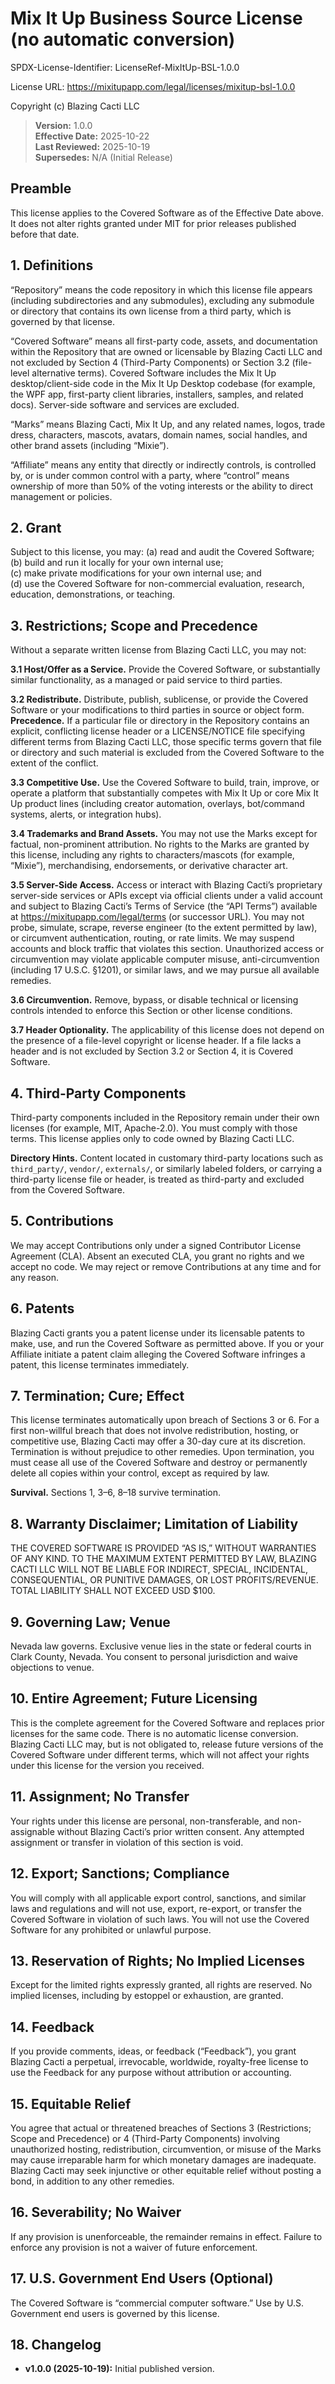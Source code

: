 # Mix It Up Business Source License (no automatic conversion)

SPDX-License-Identifier: LicenseRef-MixItUp-BSL-1.0.0

License URL: <https://mixitupapp.com/legal/licenses/mixitup-bsl-1.0.0>

Copyright (c) Blazing Cacti LLC

> **Version:** 1.0.0  
> **Effective Date:** 2025-10-22  
> **Last Reviewed:** 2025-10-19  
> **Supersedes:** N/A (Initial Release)

## Preamble

This license applies to the Covered Software as of the Effective Date above. It does not alter rights granted under MIT for prior releases published before that date.

## 1. Definitions

“Repository” means the code repository in which this license file appears (including subdirectories and any submodules), excluding any submodule or directory that contains its own license from a third party, which is governed by that license.

“Covered Software” means all first-party code, assets, and documentation within the Repository that are owned or licensable by Blazing Cacti LLC and not excluded by Section 4 (Third-Party Components) or Section 3.2 (file-level alternative terms). Covered Software includes the Mix It Up desktop/client-side code in the Mix It Up Desktop codebase (for example, the WPF app, first-party client libraries, installers, samples, and related docs). Server-side software and services are excluded.

“Marks” means Blazing Cacti, Mix It Up, and any related names, logos, trade dress, characters, mascots, avatars, domain names, social handles, and other brand assets (including “Mixie”).

“Affiliate” means any entity that directly or indirectly controls, is controlled by, or is under common control with a party, where “control” means ownership of more than 50% of the voting interests or the ability to direct management or policies.

## 2. Grant

Subject to this license, you may:
(a) read and audit the Covered Software;  
(b) build and run it locally for your own internal use;  
(c) make private modifications for your own internal use; and  
(d) use the Covered Software for non-commercial evaluation, research, education, demonstrations, or teaching.

## 3. Restrictions; Scope and Precedence

Without a separate written license from Blazing Cacti LLC, you may not:

**3.1 Host/Offer as a Service.** Provide the Covered Software, or substantially similar functionality, as a managed or paid service to third parties.

**3.2 Redistribute.** Distribute, publish, sublicense, or provide the Covered Software or your modifications to third parties in source or object form.  
**Precedence.** If a particular file or directory in the Repository contains an explicit, conflicting license header or a LICENSE/NOTICE file specifying different terms from Blazing Cacti LLC, those specific terms govern that file or directory and such material is excluded from the Covered Software to the extent of the conflict.

**3.3 Competitive Use.** Use the Covered Software to build, train, improve, or operate a platform that substantially competes with Mix It Up or core Mix It Up product lines (including creator automation, overlays, bot/command systems, alerts, or integration hubs).

**3.4 Trademarks and Brand Assets.** You may not use the Marks except for factual, non-prominent attribution. No rights to the Marks are granted by this license, including any rights to characters/mascots (for example, “Mixie”), merchandising, endorsements, or derivative character art.

**3.5 Server-Side Access.** Access or interact with Blazing Cacti’s proprietary server-side services or APIs except via official clients under a valid account and subject to Blazing Cacti’s Terms of Service (the “API Terms”) available at <https://mixitupapp.com/legal/terms> (or successor URL). You may not probe, simulate, scrape, reverse engineer (to the extent permitted by law), or circumvent authentication, routing, or rate limits. We may suspend accounts and block traffic that violates this section. Unauthorized access or circumvention may violate applicable computer misuse, anti-circumvention (including 17 U.S.C. §1201), or similar laws, and we may pursue all available remedies.

**3.6 Circumvention.** Remove, bypass, or disable technical or licensing controls intended to enforce this Section or other license conditions.

**3.7 Header Optionality.** The applicability of this license does not depend on the presence of a file-level copyright or license header. If a file lacks a header and is not excluded by Section 3.2 or Section 4, it is Covered Software.

## 4. Third-Party Components

Third-party components included in the Repository remain under their own licenses (for example, MIT, Apache-2.0). You must comply with those terms. This license applies only to code owned by Blazing Cacti LLC.

**Directory Hints.** Content located in customary third-party locations such as `third_party/`, `vendor/`, `externals/`, or similarly labeled folders, or carrying a third-party license file or header, is treated as third-party and excluded from the Covered Software.

## 5. Contributions

We may accept Contributions only under a signed Contributor License Agreement (CLA). Absent an executed CLA, you grant no rights and we accept no code. We may reject or remove Contributions at any time and for any reason.

## 6. Patents

Blazing Cacti grants you a patent license under its licensable patents to make, use, and run the Covered Software as permitted above. If you or your Affiliate initiate a patent claim alleging the Covered Software infringes a patent, this license terminates immediately.

## 7. Termination; Cure; Effect

This license terminates automatically upon breach of Sections 3 or 6. For a first non-willful breach that does not involve redistribution, hosting, or competitive use, Blazing Cacti may offer a 30-day cure at its discretion. Termination is without prejudice to other remedies. Upon termination, you must cease all use of the Covered Software and destroy or permanently delete all copies within your control, except as required by law.

**Survival.** Sections 1, 3–6, 8–18 survive termination.

## 8. Warranty Disclaimer; Limitation of Liability

THE COVERED SOFTWARE IS PROVIDED “AS IS,” WITHOUT WARRANTIES OF ANY KIND. TO THE MAXIMUM EXTENT PERMITTED BY LAW, BLAZING CACTI LLC WILL NOT BE LIABLE FOR INDIRECT, SPECIAL, INCIDENTAL, CONSEQUENTIAL, OR PUNITIVE DAMAGES, OR LOST PROFITS/REVENUE. TOTAL LIABILITY SHALL NOT EXCEED USD $100.

## 9. Governing Law; Venue

Nevada law governs. Exclusive venue lies in the state or federal courts in Clark County, Nevada. You consent to personal jurisdiction and waive objections to venue.

## 10. Entire Agreement; Future Licensing

This is the complete agreement for the Covered Software and replaces prior licenses for the same code. There is no automatic license conversion. Blazing Cacti LLC may, but is not obligated to, release future versions of the Covered Software under different terms, which will not affect your rights under this license for the version you received.

## 11. Assignment; No Transfer

Your rights under this license are personal, non-transferable, and non-assignable without Blazing Cacti’s prior written consent. Any attempted assignment or transfer in violation of this section is void.

## 12. Export; Sanctions; Compliance

You will comply with all applicable export control, sanctions, and similar laws and regulations and will not use, export, re-export, or transfer the Covered Software in violation of such laws. You will not use the Covered Software for any prohibited or unlawful purpose.

## 13. Reservation of Rights; No Implied Licenses

Except for the limited rights expressly granted, all rights are reserved. No implied licenses, including by estoppel or exhaustion, are granted.

## 14. Feedback

If you provide comments, ideas, or feedback (“Feedback”), you grant Blazing Cacti a perpetual, irrevocable, worldwide, royalty-free license to use the Feedback for any purpose without attribution or accounting.

## 15. Equitable Relief

You agree that actual or threatened breaches of Sections 3 (Restrictions; Scope and Precedence) or 4 (Third-Party Components) involving unauthorized hosting, redistribution, circumvention, or misuse of the Marks may cause irreparable harm for which monetary damages are inadequate. Blazing Cacti may seek injunctive or other equitable relief without posting a bond, in addition to any other remedies.

## 16. Severability; No Waiver

If any provision is unenforceable, the remainder remains in effect. Failure to enforce any provision is not a waiver of future enforcement.

## 17. U.S. Government End Users (Optional)

The Covered Software is “commercial computer software.” Use by U.S. Government end users is governed by this license.

## 18. Changelog

* **v1.0.0 (2025-10-19):** Initial published version.
